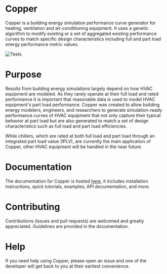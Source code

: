# Copper
Copper is a building energy simulation performance curve generator for heating, ventilation and air-conditioning equipment. It uses a genetic algorithm to modify existing or a set of aggregated existing performance curves to match specific design characteristics including full and part load energy performance metric values.

![Tests](https://github.com/lymereJ/copper/actions/workflows/tests.yml/badge.svg)

# Purpose
Results from building energy simulations largely depend on how HVAC equipment are modeled. As they rarely operate at their full load and rated performance it is important that reasonable data is used to model HVAC equipment's part load performance. Copper was created to allow building energy modelers, engineers, and researchers to generate simulation-ready performance curves of HVAC equipment that not only capture their typical behavior at part load but are also generated to match a set of design characteristics such as full load and part load efficiencies.

While chillers, which are rated at both full load and part load through an integrated part load value (IPLV), are currently the main application of Copper, other HVAC equipment will be handled in the near future.

# Documentation
The documentation for Copper is hosted [here](https://pnnl.github.io/copper/index.html), it includes installation instructions, quick tutorials, examples, API documentation, and more.

# Contributing
Contributions (issues and pull requests) are welcomed and greatly appreciated. Guidelines are provided in the documentation.

# Help
If you need help using Copper, please open an issue and one of the developer will get back to you at their earliest convenience.
